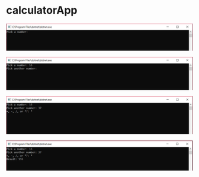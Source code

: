 # calculatorApp

![First snip: ](./calc-1.png?raw=true)

![Second snip: ](./calc-2.png?raw=true)

![Third snip: ](./calc-3.png?raw=true)

![Fourth snip: ](./calc-4.png?raw=true)
